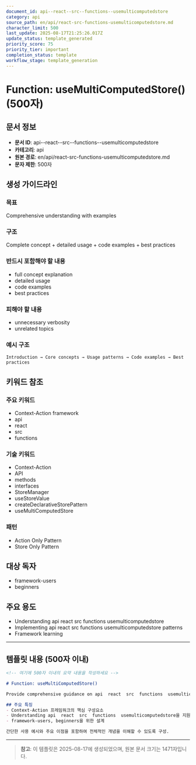 ```yaml
---
document_id: api--react--src--functions--usemulticomputedstore
category: api
source_path: en/api/react-src-functions-usemulticomputedstore.md
character_limit: 500
last_update: 2025-08-17T21:25:26.017Z
update_status: template_generated
priority_score: 75
priority_tier: important
completion_status: template
workflow_stage: template_generation
---
```


# Function: useMultiComputedStore() (500자)

## 문서 정보
- **문서 ID**: api--react--src--functions--usemulticomputedstore
- **카테고리**: api
- **원본 경로**: en/api/react-src-functions-usemulticomputedstore.md
- **문자 제한**: 500자

## 생성 가이드라인

### 목표
Comprehensive understanding with examples

### 구조
Complete concept + detailed usage + code examples + best practices

### 반드시 포함해야 할 내용
- full concept explanation
- detailed usage
- code examples
- best practices

### 피해야 할 내용  
- unnecessary verbosity
- unrelated topics

### 예시 구조
```
Introduction → Core concepts → Usage patterns → Code examples → Best practices
```

## 키워드 참조

### 주요 키워드
- Context-Action framework
- api
- react
- src
- functions

### 기술 키워드
- Context-Action
- API
- methods
- interfaces
- StoreManager
- useStoreValue
- createDeclarativeStorePattern
- useMultiComputedStore

### 패턴
- Action Only Pattern
- Store Only Pattern

## 대상 독자
- framework-users
- beginners

## 주요 용도
- Understanding api  react  src  functions  usemulticomputedstore
- Implementing api  react  src  functions  usemulticomputedstore patterns
- Framework learning

---

## 템플릿 내용 (500자 이내)

```markdown
<!-- 여기에 500자 이내의 요약 내용을 작성하세요 -->

# Function: useMultiComputedStore()

Provide comprehensive guidance on api  react  src  functions  usemulticomputedstore

## 주요 특징
- Context-Action 프레임워크의 핵심 구성요소
- Understanding api  react  src  functions  usemulticomputedstore을 지원
- framework-users, beginners을 위한 설계

간단한 사용 예시와 주요 이점을 포함하여 전체적인 개념을 이해할 수 있도록 구성.
```

---

> **참고**: 이 템플릿은 2025-08-17에 생성되었으며, 
> 원본 문서 크기는 1471자입니다.
